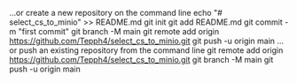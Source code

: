 …or create a new repository on the command line
echo "# select_cs_to_minio" >> README.md
git init
git add README.md
git commit -m "first commit"
git branch -M main
git remote add origin https://github.com/Tepph4/select_cs_to_minio.git
git push -u origin main
…or push an existing repository from the command line
git remote add origin https://github.com/Tepph4/select_cs_to_minio.git
git branch -M main
git push -u origin main
